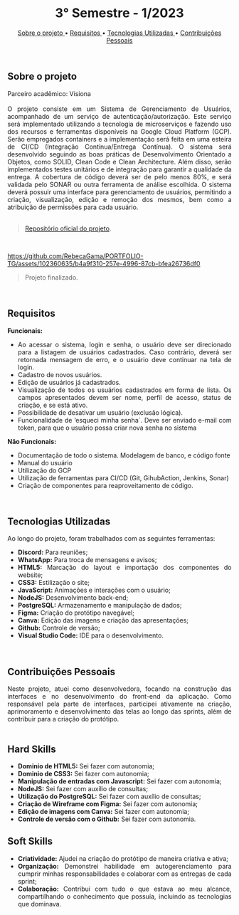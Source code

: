 <h1 align="center"> 3° Semestre - 1/2023 </h1>
<p align="center">
  <a href ="#sobre-o-projeto"> Sobre o projeto  </a>  • 
  <a href ="#requisitos"> Requisitos </a>  • 
  <a href ="#tecnologias-utilizadas"> Tecnologias Utilizadas </a>  •
  <a href ="#contribuições-pessoais"> Contribuições Pessoais </a>  
</p>

<br>

## Sobre o projeto 

<div align="justify">
  Parceiro acadêmico: Visiona
  <br><br>
  O projeto consiste em um Sistema de Gerenciamento de Usuários, acompanhado de um serviço de autenticação/autorização. Este serviço será implementado utilizando a tecnologia de microserviços e fazendo uso dos recursos e ferramentas disponíveis na Google Cloud Platform (GCP). Serão empregados containers e a implementação será feita em uma esteira de CI/CD (Integração Contínua/Entrega Contínua). O sistema será desenvolvido seguindo as boas práticas de Desenvolvimento Orientado a Objetos, como SOLID, Clean Code e Clean Architecture. Além disso, serão implementados testes unitários e de integração para garantir a qualidade da entrega. A cobertura de código deverá ser de pelo menos 80%, e será validada pelo SONAR ou outra ferramenta de análise escolhida. O sistema deverá possuir uma interface para gerenciamento de usuários, permitindo a criação, visualização, edição e remoção dos mesmos, bem como a atribuição de permissões para cada usuário.
  
<div><br>
  
> [Repositório oficial do projeto](https://github.com/atomofatec/API-VISIONA).

<br>

https://github.com/RebecaGama/PORTFOLIO-TG/assets/102360635/b4a9f310-257e-4996-87cb-bfea26736df0

> Projeto finalizado.

<br>
  
## Requisitos 
 
**Funcionais:**<br>
 - Ao acessar o sistema, login e senha, o usuário deve ser direcionado para a listagem de usuários cadastrados. Caso contrário, deverá ser retornada mensagem de erro, e o usuário deve continuar na tela de login.
- Cadastro de novos usuários.
- Edição de usuários já cadastrados.
- Visualização de todos os usuários cadastrados em forma de lista. Os campos apresentados devem ser nome, perfil de acesso, status de criação, e se está ativo.
- Possibilidade de desativar um usuário (exclusão lógica).
- Funcionalidade de ‘esqueci minha senha`. Deve ser enviado e-mail com token, para que o usuário possa criar nova senha no sistema

**Não Funcionais:**<br>
- Documentação de todo o sistema. Modelagem de banco, e código fonte
- Manual do usuário
- Utilização do GCP
- Utilização de ferramentas para CI/CD (Git, GihubAction, Jenkins, Sonar)
- Criação de componentes para reaproveitamento de código.

<br>

## Tecnologias Utilizadas
Ao longo do projeto, foram trabalhados com as seguintes ferramentas:
<br>
  - **Discord:** Para reuniões;
  - **WhatsApp:** Para troca de mensagens e avisos;
  - **HTML5:** Marcação do layout e importação dos componentes do website; 
  - **CSS3:** Estilização o site;
  - **JavaScript:** Animações e interações com o usuário;
  - **NodeJS:** Desenvolvimento back-end;
  - **PostgreSQL:** Armazenamento e manipulação de dados;
  - **Figma:** Criação do protótipo navegável;
  - **Canva:** Edição das imagens e criação das apresentações;
  - **Github:** Controle de versão;
  - **Visual Studio Code:** IDE para o desenvolvimento.
  
<br>

## Contribuições Pessoais
<div align="justify">
Neste projeto, atuei como desenvolvedora, focando na construção das interfaces e no desenvolvimento do front-end da aplicação. Como responsável pela parte de interfaces, participei ativamente na criação, aprimoramento e desenvolvimento das telas ao longo das sprints, além de contribuir para a criação do protótipo.

<div>

<br>

## Hard Skills
  - **Dominio de HTML5:** Sei fazer com autonomia;
  - **Dominio de CSS3:** Sei fazer com autonomia;
  - **Manipulação de entradas com Javascript:** Sei fazer com autonomia;
  - **NodeJS:** Sei fazer com auxílio de consultas;
  - **Utilização do PostgreSQL:** Sei fazer com auxílio de consultas; 
  - **Criação de Wireframe com Figma:** Sei fazer com autonomia;
  - **Edição de imagens com Canva:** Sei fazer com autonomia;
  - **Controle de versão com o Github:** Sei fazer com autonomia.


## Soft Skills
 - **Criatividade:** Ajudei na criação do protótipo de maneira criativa e ativa; <br>
 - **Organização:** Demonstrei habilidade em autogerenciamento para cumprir minhas responsabilidades e colaborar com as entregas de cada sprint;<br>
 - **Colaboração:** Contribuí com tudo o que estava ao meu alcance, compartilhando o conhecimento que possuía, incluindo as tecnologias que dominava. <br>
